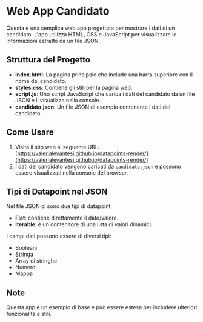 # Web App Candidato

Questa è una semplice web app progettata per mostrare i dati di un candidato. L'app utilizza HTML, CSS e JavaScript per visualizzare le informazioni estratte da un file JSON.

## Struttura del Progetto

- **index.html**: La pagina principale che include una barra superiore con il nome del candidato.
- **styles.css**: Contiene gli stili per la pagina web.
- **script.js**: Uno script JavaScript che carica i dati del candidato da un file JSON e li visualizza nella console.
- **candidato.json**: Un file JSON di esempio contenente i dati del candidato.

## Come Usare

1. Visita il sito web al seguente URL: [https://valerialevantesi.github.io/datapoints-render/](https://valerialevantesi.github.io/datapoints-render/)
2. I dati del candidato vengono caricati da `candidato.json` e possono essere visualizzati nella console del browser.

## Tipi di Datapoint nel JSON

Nel file JSON ci sono due tipi di datapoint:
- **Flat**: contiene direttamente il dato/valore.
- **Iterable**: è un contenitore di una lista di valori dinamici.

I campi dati possono essere di diversi tipi:
- Booleani
- Stringa
- Array di stringhe
- Numero
- Mappa

## Note

Questa app è un esempio di base e può essere estesa per includere ulteriori funzionalità e stili.
